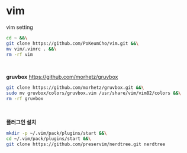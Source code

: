 # vim
vim setting

```bash
cd ~ &&\
git clone https://github.com/PoKeumCho/vim.git &&\
mv vim/.vimrc . &&\
rm -rf vim
```
<br/>

<b>gruvbox</b> 
https://github.com/morhetz/gruvbox

```bash
git clone https://github.com/morhetz/gruvbox.git &&\
sudo mv gruvbox/colors/gruvbox.vim /usr/share/vim/vim82/colors &&\
rm -rf gruvbox
```
<br/>

<b>플러그인 설치</b>
```bash
mkdir -p ~/.vim/pack/plugins/start &&\
cd ~/.vim/pack/plugins/start &&\
git clone https://github.com/preservim/nerdtree.git nerdtree
```
